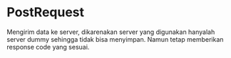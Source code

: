 # PostRequest

Mengirim data ke server, dikarenakan server yang digunakan hanyalah server dummy sehingga tidak bisa menyimpan. Namun tetap memberikan response code yang sesuai.
